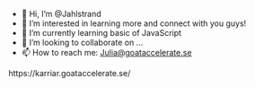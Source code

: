 - 👋 Hi, I’m @Jahlstrand
- 👀 I’m interested in learning more and connect with you guys!
- 🌱 I’m currently learning basic of JavaScript
- 💞️ I’m looking to collaborate on ...
- 📫 How to reach me: Julia@goataccelerate.se

<!---
Jahlstrand/Jahlstrand is a ✨ special ✨ repository because its `README.md` (this file) appears on your GitHub profile.
You can click the Preview link to take a look at your changes.
---> https://karriar.goataccelerate.se/
